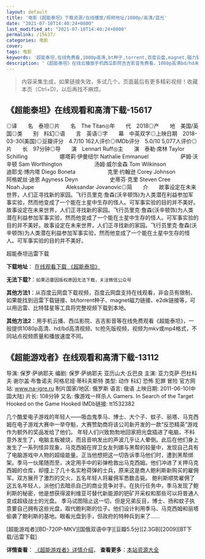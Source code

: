 ```yaml
---
layout: default
title: '电影《超能泰坦》下载资源/在线播放/视频地址/1080p/高清/蓝光'
date: "2021-07-10T14:40:24+0800"
last_modified_at: "2021-07-10T14:40:24+0800"
permalink: /15617/
categories: 电影
cover:
tags: 电影
keywords: '超能泰坦,在线免费看,1080p高清,bt种子,torrent,百度云盘,magnet,磁力链,迅雷下载资源'
description: '《超能泰坦》在线云播放手机西瓜影院吉吉影音免费看，1080p高清bd/hd未删减完整版和tc抢先枪版，mkv/mp4格式，附带bt/torrent种子、magnet/磁力链、百度云盘、网盘资源迅雷下载链接'
---
```


>内容采集生成，如果链接失效，多试几个，页面最后有更多精彩视频！收藏本页（Ctrl+D)，以后再找不麻烦。


## 《超能泰坦》在线观看和高清下载-15617

◎译　　名　泰坦◎片　　名　The Titan◎年　　代　2018◎产　　地　美国/英国◎类　　别　科幻◎语　　言　英语◎字　　幕　中英双字◎上映日期　2018-03-30(美国)◎豆瓣评分　4.7/10 162人评价◎IMDb评分　5.0/10 5,077人评价◎片　　长　97分钟◎导　　演　Lennart Ruff◎主　　演　泰勒·席林 Taylor Schilling　　　　　　娜塔莉·伊曼纽尔 Nathalie Emmanuel　　　　　　萨姆·沃辛顿 Sam Worthington　　　　　　汤姆·威尔金森 Tom Wilkinson　　　　　　迪耶戈·博内塔 Diego Boneta　　　　　　克里·约翰逊 Corey Johnson　　　　　　阿格妮丝·迪恩 Agyness Deyn　　　　　　史蒂芬·克里 Steven Cree　　　　　　Noah Jupe　　　　　　Aleksandar Jovanovic◎简　　介　　故事设定在未来世界，人们正寻找新的家园。飞行员里克·詹森(沃辛顿饰)为人类潜在利益参加军事实验，然而他变成了一个能在土星中生存的怪人。可军事实验的目的并不美好。　　故事设定在未来世界，人们正寻找新的家园。飞行员里克·詹森(沃辛顿饰)为人类潜在利益参加军事实验，然而他变成了一个能在土星中生存的怪人。可军事实验的目的并不美好。故事设定在未来世界，人们正寻找新的家园。飞行员里克·詹森(沃辛顿饰)为人类潜在利益参加军事实验，然而他变成了一个能在土星中生存的怪人。可军事实验的目的并不美好。


超能泰坦迅雷下载

**下载地址**： [在线观看下载 《超能泰坦》](https://www.993dy.com//vod-detail-id-31534.html) 


**无法下载?**：`如果迅雷因版权原因无法下载，关注微信公众号 `

**其他方法1**：从百度云网盘下载视频，百度云网盘支持在线观看，非会员有限制，如果能找到迅雷下载链接、bt/torrent种子、magnet磁力链接、e2dk链接等，可以用迅雷、比特彗星等工具将完整视频下载到本地。

**其他方法2**：用手机云播、西瓜影院、吉吉影音等在线免费观看《超能泰坦》，一般提供1080p高清、hd/bd高清视频、tc抢先版视频，视频为mkv或mp4格式，不同站点视频质量和播放速度不同。


## 《超能游戏者》在线观看和高清下载-13112

导演: 保罗·萨纳耶夫 编剧: 保罗·萨纳耶夫 亚历山大·丘巴良 主演: 亚力克萨·巴杜科夫 谢尔盖·布鲁诺夫 阿格尼娅·蒂科夫斯特 类型: 动作 科幻 恐怖 犯罪 冒险 官方网站: www.na-igre.ru 制片国家/地区: 俄罗斯 语言: 俄语 上映日期: 2011-06-10(中国大陆) 片长: 108分钟 又名: 像游戏一样杀人 Gamers. In Search of the Target Hooked on the Game Hooked IMDb链接: tt1532382

几个酷爱电子游戏的年轻人——吸血鬼季马、博士、大个子、蚊子、丽塔、马克西姆在电子游戏大赛中一举夺魁，大赛赞助商将该公司新开发的一款“反恐精英”游戏作为额外的奖品发给了他们。 年轻人们兴致勃勃地回家把光盘插进了电脑，不料意外发生了，电脑主板被烧，而且音响发出的声波几乎让人晕倒。此后在他们身上发生了一系列怪异现象，马克西姆在捍卫女友列娜与黑帮的较量中，发现自己具有了电脑游戏中人物的超级能量。正当他想把这一切告诉季马他们时，遭到黑帮绑架。季马一伙尾随而至，决定用手中的彩弹枪救出马克西姆。他们冲进了关押马克西姆的仓库，却撞上了几十名实枪荷弹的士兵，原来这是商人鲍利斯新购买的雇佣军。双方展开了激烈的交火，五名年轻人将雇佣军悉数击毙。 鲍利斯顺势雇佣了这五名年轻人，派他们去暗杀自己的商业竞争对手。在执行任务中，季马发现了鲍利斯的秘密，他是想获得波利维亚可替代新能源的钯矿开采权和那些可以将普通人变成超级战士的光盘。 季马试图阻止这一切，但是兄弟反目，博士、扬和蚊子执意要自己拥有这些光盘，取代鲍利斯的位子。他们设计利用季马、马克西姆和丽塔偷袭了鲍利斯的基地。眼看光盘到手，但政府的特种兵到来了……


[超能游戏者][BD-720P-MKV][国俄双语中字][豆瓣5.5分][2.3GB][2009][BT下载/迅雷下载]

**详情查看**： [《超能游戏者》详情介绍](/movie/13112/)， **查看更多**：[本站资源大全](/movie/t/all/)

